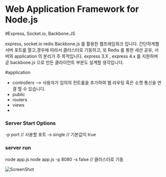 # Web Application Framework for Node.js
#Express, Socket.io, Backbone.JS

 express, socket.io redis Backbone.js 를 활용한 웹프레임워크 입니다.
간단하게웹서버 포트를 열고,경우에 따라서 클러스터로 기동하고, 
또 Redis 를 통한 세션 공유, 서버와 application 의 분리가 주 목적입니다.
express 3.X , express 4.x 를 지원하며 
곧 backbone.js 으로 만든 클라이언트 부분도 설계할 생각입니다.

#application
 - controllers --> 사용자가 임의의 컨트롤을 추가하여 웹 라우팅 혹은 소켓 통신을 연결 할 수 있습니다.
 - public
 - routers
 - views 
 - 



### Server Start Options ###
-p port    // 사용할 포트 
-s single  // 기본값이 true


### server run ###
node app.js
node app.js -p 8080  -s false // 클러스터로 기동

![ScreenShot](lh6.googleusercontent.com/-qTrWfObXxe4/U9W8oOQq36I/AAAAAAAAAFQ/yBP31n3WnX8/w720-h556-no/Cluster+Chart+-+New+Page.jpeg)
